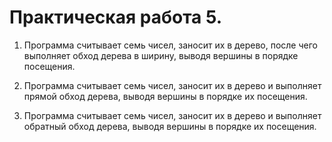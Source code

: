 # Практическая работа 5.
1) Программа считывает семь чисел, заносит их в дерево, после чего выполняет обход дерева в ширину, выводя вершины в порядке посещения.

2) Программа считывает семь чисел, заносит их в дерево и выполняет прямой обход дерева, выводя вершины в порядке их посещения.

3) Программа считывает семь чисел, заносит их в дерево и выполняет обратный обход дерева, выводя вершины в порядке их посещения.
